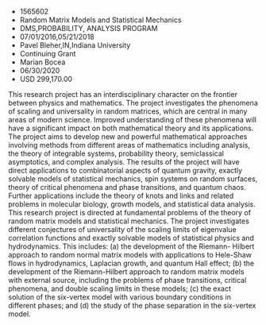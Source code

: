 
* 1565602
* Random Matrix Models and Statistical Mechanics
* DMS,PROBABILITY, ANALYSIS PROGRAM
* 07/01/2016,05/21/2018
* Pavel Bleher,IN,Indiana University
* Continuing Grant
* Marian Bocea
* 06/30/2020
* USD 299,170.00

This research project has an interdisciplinary character on the frontier between
physics and mathematics. The project investigates the phenomena of scaling and
universality in random matrices, which are central in many areas of modern
science. Improved understanding of these phenomena will have a significant
impact on both mathematical theory and its applications. The project aims to
develop new and powerful mathematical approaches involving methods from
different areas of mathematics including analysis, the theory of integrable
systems, probability theory, semiclassical asymptotics, and complex analysis.
The results of the project will have direct applications to combinatorial
aspects of quantum gravity, exactly solvable models of statistical mechanics,
spin systems on random surfaces, theory of critical phenomena and phase
transitions, and quantum chaos. Further applications include the theory of knots
and links and related problems in molecular biology, growth models, and
statistical data analysis. This research project is directed at fundamental
problems of the theory of random matrix models and statistical mechanics. The
project investigates different conjectures of universality of the scaling limits
of eigenvalue correlation functions and exactly solvable models of statistical
physics and hydrodynamics. This includes: (a) the development of the Riemann-
Hilbert approach to random normal matrix models with applications to Hele-Shaw
flows in hydrodynamics, Laplacian growth, and quantum Hall effect; (b) the
development of the Riemann-Hilbert approach to random matrix models with
external source, including the problems of phase transitions, critical
phenomena, and double scaling limits in these models; (c) the exact solution of
the six-vertex model with various boundary conditions in different phases; and
(d) the study of the phase separation in the six-vertex model.
